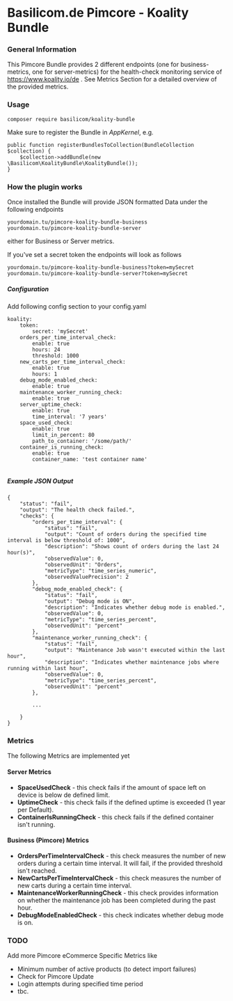 # Basilicom.de Pimcore - Koality Bundle

### General Information
This Pimcore Bundle provides 2 different endpoints (one for business-metrics, one for server-metrics) for the health-check monitoring service of https://www.koality.io/de . 
See Metrics Section for a detailed overview of the provided metrics.
### Usage
    composer require basilicom/koality-bundle
    
Make sure to register the Bundle in *AppKernel*, e.g.
            
    public function registerBundlesToCollection(BundleCollection $collection) {
        $collection->addBundle(new \Basilicom\KoalityBundle\KoalityBundle());
    }

### How the plugin works

Once installed the Bundle will provide JSON formatted Data under the following endpoints

    yourdomain.tu/pimcore-koality-bundle-business 
    yourdomain.tu/pimcore-koality-bundle-server
either for Business or Server metrics.

If you've set a secret token the endpoints will look as follows

    yourdomain.tu/pimcore-koality-bundle-business?token=mySecret
    yourdomain.tu/pimcore-koality-bundle-server?token=mySecret

##### Configuration

Add following config section to your config.yaml

```
koality:
    token:
        secret: 'mySecret'
    orders_per_time_interval_check:
        enable: true
        hours: 24
        threshold: 1000
    new_carts_per_time_interval_check:
        enable: true
        hours: 1
    debug_mode_enabled_check:
        enable: true
    maintenance_worker_running_check:
        enable: true
    server_uptime_check:
        enable: true
        time_interval: '7 years'
    space_used_check:
        enable: true
        limit_in_percent: 80
        path_to_container: '/some/path/'
    container_is_running_check:
        enable: true
        container_name: 'test container name'
    
```
    
##### Example JSON Output

```
{
    "status": "fail",
    "output": "The health check failed.",
    "checks": {
        "orders_per_time_interval": {
            "status": "fail",
            "output": "Count of orders during the specified time interval is below threshold of: 1000",
            "description": "Shows count of orders during the last 24 hour(s)",
            "observedValue": 0,
            "observedUnit": "Orders",
            "metricType": "time_series_numeric",
            "observedValuePrecision": 2
        },
        "debug_mode_enabled_check": {
            "status": "fail",
            "output": "Debug mode is ON",
            "description": "Indicates whether debug mode is enabled.",
            "observedValue": 0,
            "metricType": "time_series_percent",
            "observedUnit": "percent"
        },
        "maintenance_worker_running_check": {
            "status": "fail",
            "output": "Maintenance Job wasn't executed within the last hour",
            "description": "Indicates whether maintenance jobs where running within last hour",
            "observedValue": 0,
            "metricType": "time_series_percent",
            "observedUnit": "percent"
        },

        ...

    }
}
```

### Metrics 

The following Metrics are implemented yet

#### Server Metrics

- **SpaceUsedCheck** - this check fails if the amount of space left on device is below de defined limit.
- **UptimeCheck** - this check fails if the defined uptime is exceeded (1 year per Default).
- **ContainerIsRunningCheck** - this check fails if the defined container isn't running.

#### Business (Pimcore) Metrics

- **OrdersPerTimeIntervalCheck** - this check measures the number of new orders during a certain time interval. It will fail, if the provided threshold isn't reached.
- **NewCartsPerTimeIntervalCheck** - this check measures the number of new carts during a certain time interval.
- **MaintenanceWorkerRunningCheck** - this check provides information on whether the maintenance job has been completed during the past hour.
- **DebugModeEnabledCheck** - this check indicates whether debug mode is on.

### TODO

Add more Pimcore eCommerce Specific Metrics like 
- Minimum number of active products (to detect import failures)
- Check for Pimcore Update
- Login attempts during specified time period
- tbc.
